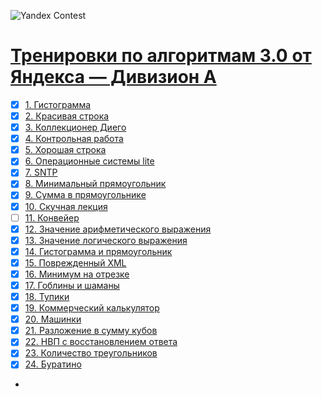 
![Yandex Contest](https://avatars.mds.yandex.net/get-lpc/1368426/25a47e93-3848-4e9d-a621-92c2ca21cc48/orig)
# [Тренировки по алгоритмам 3.0 от Яндекса — Дивизион А](https://contest.yandex.ru/contest/45469/enter/?retPage=)

- [x] [1. Гистограмма](https://contest.yandex.ru/contest/45469/problems/1/)
- [x] [2. Красивая строка](https://contest.yandex.ru/contest/45469/problems/2/)
- [x] [3. Коллекционер Диего](https://contest.yandex.ru/contest/45469/problems/3/)
- [x] [4. Контрольная работа](https://contest.yandex.ru/contest/45469/problems/4/)
- [x] [5. Хорошая строка](https://contest.yandex.ru/contest/45469/problems/5/)
- [x] [6. Операционные системы lite](https://contest.yandex.ru/contest/45469/problems/6/)
- [x] [7. SNTP](https://contest.yandex.ru/contest/45469/problems/7/)
- [x] [8. Минимальный прямоугольник](https://contest.yandex.ru/contest/45469/problems/8/)
- [x] [9. Сумма в прямоугольнике](https://contest.yandex.ru/contest/45469/problems/9/)
- [x] [10. Скучная лекция](https://contest.yandex.ru/contest/45469/problems/10/)
- [ ] [11. Конвейер](https://contest.yandex.ru/contest/45469/problems/11/)
- [x] [12. Значение арифметического выражения](https://contest.yandex.ru/contest/45469/problems/12/)
- [x] [13. Значение логического выражения](https://contest.yandex.ru/contest/45469/problems/13/)
- [x] [14. Гистограмма и прямоугольник](https://contest.yandex.ru/contest/45469/problems/14/)
- [x] [15. Поврежденный XML](https://contest.yandex.ru/contest/45469/problems/15/)
- [x] [16. Минимум на отрезке](https://contest.yandex.ru/contest/45469/problems/16/)
- [x] [17. Гоблины и шаманы](https://contest.yandex.ru/contest/45469/problems/17/)
- [x] [18. Тупики](https://contest.yandex.ru/contest/45469/problems/18/)
- [x] [19. Коммерческий калькулятор](https://contest.yandex.ru/contest/45469/problems/19/)
- [x] [20. Машинки](https://contest.yandex.ru/contest/45469/problems/20/)
- [x] [21. Разложение в сумму кубов](https://contest.yandex.ru/contest/45469/problems/21/)
- [x] [22. НВП с восстановлением ответа](https://contest.yandex.ru/contest/45469/problems/22/)
- [x] [23. Количество треугольников](https://contest.yandex.ru/contest/45469/problems/23/)
- [x] [24. Буратино](https://contest.yandex.ru/contest/45469/problems/24/)
- 
